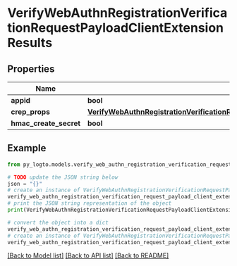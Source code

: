 # VerifyWebAuthnRegistrationVerificationRequestPayloadClientExtensionResults


## Properties

Name | Type | Description | Notes
------------ | ------------- | ------------- | -------------
**appid** | **bool** |  | [optional] 
**crep_props** | [**VerifyWebAuthnRegistrationVerificationRequestPayloadClientExtensionResultsCrepProps**](VerifyWebAuthnRegistrationVerificationRequestPayloadClientExtensionResultsCrepProps.md) |  | [optional] 
**hmac_create_secret** | **bool** |  | [optional] 

## Example

```python
from py_logto.models.verify_web_authn_registration_verification_request_payload_client_extension_results import VerifyWebAuthnRegistrationVerificationRequestPayloadClientExtensionResults

# TODO update the JSON string below
json = "{}"
# create an instance of VerifyWebAuthnRegistrationVerificationRequestPayloadClientExtensionResults from a JSON string
verify_web_authn_registration_verification_request_payload_client_extension_results_instance = VerifyWebAuthnRegistrationVerificationRequestPayloadClientExtensionResults.from_json(json)
# print the JSON string representation of the object
print(VerifyWebAuthnRegistrationVerificationRequestPayloadClientExtensionResults.to_json())

# convert the object into a dict
verify_web_authn_registration_verification_request_payload_client_extension_results_dict = verify_web_authn_registration_verification_request_payload_client_extension_results_instance.to_dict()
# create an instance of VerifyWebAuthnRegistrationVerificationRequestPayloadClientExtensionResults from a dict
verify_web_authn_registration_verification_request_payload_client_extension_results_from_dict = VerifyWebAuthnRegistrationVerificationRequestPayloadClientExtensionResults.from_dict(verify_web_authn_registration_verification_request_payload_client_extension_results_dict)
```
[[Back to Model list]](../README.md#documentation-for-models) [[Back to API list]](../README.md#documentation-for-api-endpoints) [[Back to README]](../README.md)


